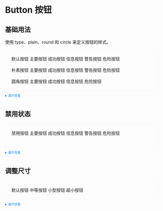 <style>
  .example{
      border: 1px solid #f5f5f5;
      border-radius: 5px;
      padding: 20px;
  }
  .tass-button {
      margin:10px 5px;
  }
  
  details > summary:first-of-type {
      font-size: 10px;
      padding: 8px 0;
      cursor: pointer;
      color: #1989fa;
  }
</style>
# Button 按钮
## 基础用法
使用 type、plain、round 和 circle 来定义按钮的样式。

<div class="example">
    <div>
      <tass-button>默认按钮</tass-button>
      <tass-button type="primary">主要按钮</tass-button>
      <tass-button type="success">成功按钮</tass-button>
      <tass-button type="info">信息按钮</tass-button>
      <tass-button type="warning">警告按钮</tass-button>
      <tass-button type="danger">危险按钮</tass-button>
      <br />
      <br />
      <tass-button plain>朴素按钮</tass-button>
      <tass-button type="primary" plain>主要按钮</tass-button>
      <tass-button type="success" plain>成功按钮</tass-button>
      <tass-button type="info" plain>信息按钮</tass-button>
      <tass-button type="warning" plain>警告按钮</tass-button>
      <tass-button type="danger" plain>危险按钮</tass-button>
      <br />
      <br />
      <tass-button round>圆角按钮</tass-button>
      <tass-button type="primary" round>主要按钮</tass-button>
      <tass-button type="success" round>成功按钮</tass-button>
      <tass-button type="info" round>信息按钮</tass-button>
      <tass-button type="danger" round>危险按钮</tass-button>
      <br />
    </div>
</div>

<details>
<summary>展开查看</summary>

```vue
<template>
  <div>
    <tass-button>默认按钮</tass-button>
    <tass-button type="primary">主要按钮</tass-button>
    <tass-button type="success">成功按钮</tass-button>
    <tass-button type="info">信息按钮</tass-button>
    <tass-button type="warning">警告按钮</tass-button>
    <tass-button type="danger">危险按钮</tass-button>
    <br />
    <br />
    <tass-button plain>朴素按钮</tass-button>
    <tass-button type="primary" plain>主要按钮</tass-button>
    <tass-button type="success" plain>成功按钮</tass-button>
    <tass-button type="info" plain>信息按钮</tass-button>
    <tass-button type="warning" plain>警告按钮</tass-button>
    <tass-button type="danger" plain>危险按钮</tass-button>
    <br />
    <br />
    <tass-button round>圆角按钮</tass-button>
    <tass-button type="primary" round>主要按钮</tass-button>
    <tass-button type="success" round>成功按钮</tass-button>
    <tass-button type="info" round>信息按钮</tass-button>
    <tass-button type="danger" round>危险按钮</tass-button>
  </div>
</template>
```
</details>

## 禁用状态
<div class="example">
    <div>
      <tass-button disabled>禁用按钮</tass-button>
      <tass-button type="primary" disabled>主要按钮</tass-button>
      <tass-button type="success" disabled>成功按钮</tass-button>
      <tass-button type="info" disabled>信息按钮</tass-button>
      <tass-button type="warning" disabled>警告按钮</tass-button>
      <tass-button type="danger" disabled>危险按钮</tass-button>
      <br />
      <br />
    </div>
</div>

<details>
<summary>展开查看</summary>

```vue
<template>
  <div>
    <tass-button disabled>禁用按钮</tass-button>
    <tass-button type="primary" disabled>主要按钮</tass-button>
    <tass-button type="success" disabled>成功按钮</tass-button>
    <tass-button type="info" disabled>信息按钮</tass-button>
    <tass-button type="warning" disabled>警告按钮</tass-button>
    <tass-button type="danger" disabled>危险按钮</tass-button>
    <br />
    <br />
  </div>
</template>
```
</details>

## 调整尺寸
<div class="example">
    <div>
        <tass-button>默认按钮</tass-button>
        <tass-button size="medium">中等按钮</tass-button>
        <tass-button size="small">小型按钮</tass-button>
        <tass-button size="mini">超小按钮</tass-button>
    </div>
</div>

<details>
<summary>展开查看</summary>

```vue
<template>
  <div>
    <tass-button>默认按钮</tass-button>
    <tass-button size="medium">中等按钮</tass-button>
    <tass-button size="small">小型按钮</tass-button>
    <tass-button size="mini">超小按钮</tass-button>
  </div>
</template>

```

</details>
